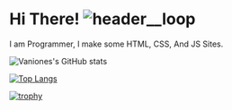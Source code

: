 # Hi There! ![header__loop](https://user-images.githubusercontent.com/18350557/176309783-0785949b-9127-417c-8b55-ab5a4333674e.gif) 


I am Programmer, I make some HTML, CSS, And JS Sites.


![Vaniones's GitHub stats](https://github-readme-stats.vercel.app/api?username=Vaniones&bg_color=20,e96443,904e95&title_color=fff&text_color=fff)
&nbsp;



[![Top Langs](https://github-readme-stats.vercel.app/api/top-langs/?username=Vaniones&exclude_repo=git&bg_color=43,4158d0,c850c0,ffcc70&title_color=fff&text_color=fff)](https://github.com/Vaniones/git)


[![trophy](https://github-profile-trophy.vercel.app/?username=Vaniones&rank=-AAA&title=Commits&row=1&column=3&no-bg=true&no-frame=true)](https://github.com/Vaniones)

<!---
Hello! i'm @Vaniones. I Make HTML Sites and CSS Styles, i Programmer, Make the site and HTML and CSS.
--->
